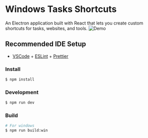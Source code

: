 # Windows Tasks Shortcuts

An Electron application built with React that lets you create custom shortcuts for tasks, websites, and tools.
![Demo](Desktop.gif)

## Recommended IDE Setup
- [VSCode](https://code.visualstudio.com/) + [ESLint](https://marketplace.visualstudio.com/items?itemName=dbaeumer.vscode-eslint) + [Prettier](https://marketplace.visualstudio.com/items?itemName=esbenp.prettier-vscode)


### Install

```bash
$ npm install
```

### Development

```bash
$ npm run dev
```

### Build

```bash
# For windows
$ npm run build:win
```
